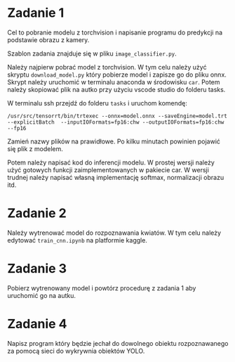 # Zadanie 1

Cel to pobranie modelu z torchvision i napisanie programu do predykcji na podstawie obrazu z kamery.

Szablon zadania znajduje się w pliku `image_classifier.py`.

Należy najpierw pobrać model z torchvision. W tym celu należy użyć skryptu `download_model.py` który pobierze model i zapisze go do pliku onnx.
Skrypt należy uruchomić w terminalu anaconda w środowisku `car`.
Potem należy skopiować plik na autko przy użyciu vscode studio do folderu tasks.

W terminalu ssh przejdź do folderu `tasks` i uruchom komendę:

```
/usr/src/tensorrt/bin/trtexec --onnx=model.onnx --saveEngine=model.trt --explicitBatch  --inputIOFormats=fp16:chw --outputIOFormats=fp16:chw --fp16

```

Zamień nazwy plików na prawidłowe.
Po kilku minutach powinien pojawić się plik z modelem.

Potem należy napisać kod do inferencji modelu. W prostej wersji należy użyć gotowych funkcji zaimplementowanych w pakiecie car.
W wersji trudnej należy napisać własną implementację softmax, normalizacji obrazu itd.

# Zadanie 2

Należy wytrenować model do rozpoznawania kwiatów. W tym celu należy edytować `train_cnn.ipynb` na platformie kaggle.

# Zadanie 3

Pobierz wytrenowany model i powtórz procedurę z zadania 1 aby uruchomić go na autku. 

# Zadanie 4

Napisz program który będzie jechał do dowolnego obiektu rozpoznawanego za pomocą sieci do wykrywnia obiektów YOLO.
